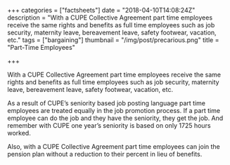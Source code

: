 +++
categories = ["factsheets"]
date = "2018-04-10T14:08:24Z"
description = "With a CUPE Collective Agreement part time employees receive the same rights and benefits as full time employees such as job security, maternity leave, bereavement leave, safety footwear, vacation, etc."
tags = ["bargaining"]
thumbnail = "/img/post/precarious.png"
title = "Part-Time Employees"

+++

With a CUPE Collective Agreement part time employees receive the same rights and benefits as full time employees such as job security, maternity leave, bereavement leave, safety footwear, vacation, etc.

As a result of CUPE’s seniority based job posting language part time employees are treated equally in the job promotion process. If a part time employee can do the job and they have the seniority, they get the job. And remember with CUPE one year’s seniority is based on only 1725 hours worked.

Also, with a CUPE Collective Agreement part time employees can join the pension plan without a reduction to their percent in lieu of benefits.
